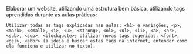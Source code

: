 Elaborar um website, utilizando uma estrutura bem básica, utilizando tags aprendidas durante as aulas práticas:
 
`Utilizar todas as tags explicadas nas aulas: <h1> e variações, <p>, <mark>, <small>, <i>, <u>, <strong>, <ol>, <ul>, <li>, <a>, <hr>, <sub>, <sup>, <blockquote>;
Utilizar novas tags sugeridas: <font>, <del>, <abbr> (a ideia é buscar estas tags na internet, entender como ela funciona e utilizar no texto).`
